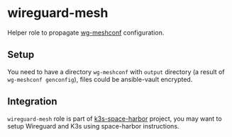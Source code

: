 wireguard-mesh
==============

Helper role to propagate [wg-meshconf](https://github.com/k4yt3x/wg-meshconf) configuration.

Setup
-----

You need to have a directory `wg-meshconf` with `output` directory (a result of `wg-meshconf genconfig`), files could be ansible-vault encrypted.


Integration
-----------

`wireguard-mesh` role is part of [k3s-space-harbor](https://github.com/riotkit-org/k3s-space-harbor#pre-setup-of-networking) project, you may want to setup Wireguard and K3s using space-harbor instructions.
